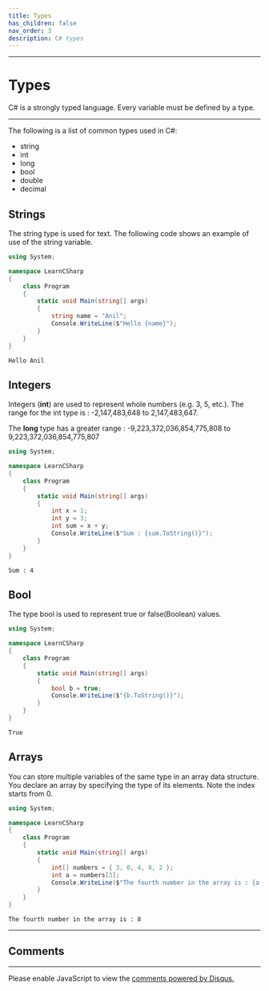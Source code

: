 ```yaml
---
title: Types
has_children: false
nav_order: 3
description: C# types
---
```


<script async src="https://pagead2.googlesyndication.com/pagead/js/adsbygoogle.js"></script>
<!-- horizontal_display_ad -->
<ins class="adsbygoogle"
     style="display:block"
     data-ad-client="ca-pub-0640869077433160"
     data-ad-slot="8459798581"
     data-ad-format="auto"
     data-full-width-responsive="true"></ins>
<script>
     (adsbygoogle = window.adsbygoogle || []).push({});
</script>

****
# Types
C# is a strongly typed language. Every variable must be defined by a type. 
****

The following is a list of common types used in C#:

- string
- int
- long
- bool
- double
- decimal

## Strings

The string type is used for text. The following code shows an example of use of the string variable.

```csharp
using System;

namespace LearnCSharp
{
    class Program
    {
        static void Main(string[] args)
        {
            string name = "Anil";
            Console.WriteLine($"Hello {name}");
        }
    }
}
```

```
Hello Anil
```

## Integers

Integers (**int**) are used to represent whole numbers (e.g. 3, 5, etc.). The range for the int type is :  -2,147,483,648 to 2,147,483,647.

The **long** type has a greater range : -9,223,372,036,854,775,808 to 9,223,372,036,854,775,807

```csharp
using System;

namespace LearnCSharp
{
    class Program
    {
        static void Main(string[] args)
        {
            int x = 1;
            int y = 3;
            int sum = x + y;
            Console.WriteLine($"Sum : {sum.ToString()}");
        }
    }
}
```

```
Sum : 4
```

## Bool

The type bool is used to represent true or false(Boolean) values.

```csharp
using System;

namespace LearnCSharp
{
    class Program
    {
        static void Main(string[] args)
        {
            bool b = true;
            Console.WriteLine($"{b.ToString()}");
        }
    }
}
```

```
True
```

## Arrays

You can store multiple variables of the same type in an array data structure. You declare an array by specifying the type of its elements. Note the index starts from 0.

```csharp
using System;

namespace LearnCSharp
{
    class Program
    {
        static void Main(string[] args)
        {
            int[] numbers = { 3, 0, 4, 8, 2 };
            int a = numbers[3];
            Console.WriteLine($"The fourth number in the array is : {a.ToString()}");
        }
    }
}

```

```
The fourth number in the array is : 8
```

****
## Comments
****
<div id="disqus_thread"></div>
<script>

var disqus_config = function () {
this.page.url = 'https://csharp.rclapp.com/types/types.html';  
this.page.identifier = 'types'; 
};

(function() {
var d = document, s = d.createElement('script');
s.src = 'https://csharper.disqus.com/embed.js';
s.setAttribute('data-timestamp', +new Date());
(d.head || d.body).appendChild(s);
})();
</script>
<noscript>Please enable JavaScript to view the <a href="https://disqus.com/?ref_noscript">comments powered by Disqus.</a></noscript>
